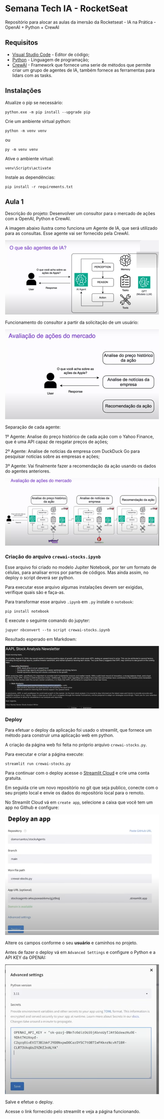 # Semana Tech IA - RocketSeat

Repositório para alocar as aulas da imersão da Rocketseat - IA na Prática - OpenAI + Python + CrewAI

## Requisitos

- [Visual Studio Code](https://code.visualstudio.com/) - Editor de código;
- [Python](https://www.python.org/downloads/) - Linguagem de programação;
- [CrewAI](https://www.crewai.com/) - Framework que fornece uma serie de métodos que permite criar um grupo de agentes de IA, também fornece as ferramentas para lidars com as tasks.

## Instalações

Atualize o pip se necessário:

```shell
python.exe -m pip install --upgrade pip
```

Crie um ambiente virtual python:

```shell
python -m venv venv
```

ou

```shell
py -m venv venv
```

Ative o ambiente virtual:

```shell
venv\Scripts\activate
```

Instale as dependências:

```shell
pip install -r requirements.txt
```

## Aula 1

Descrição do projeto: Desenvolver um consultor para o mercado de ações com a OpenAI, Python e CrewAI.

A imagem abaixo ilustra como funciona um Agente de IA, que será utilizado para as consultas. Esse agente vai ser fornecido pela CrewAI.

![Agente de IA](img/print_01.png)

Funcionamento do consultor a partir da solicitação de um usuário:

![Funcionamento Agentes](img/print_02.png)

Separação de cada agente:

1º Agente: Analise do preço histórico de cada ação com o Yahoo Finance, que é uma API capaz de resgatar preços de ações;

2º Agente: Analise de noticias da empresa com DuckDuck Go para pesquisar noticias sobre as empresas e ações;

3º Agente: Vai finalmente fazer a recomendação da ação usando os dados do agentes anteriores.

![Agente Final](img/print_03.png)

### Criação do arquivo `crewai-stocks.ipynb`

Esse arquivo foi criado no modelo Jupiter Notebook, por ter um formato de células, para analisar erros por partes de códigos. Mas ainda assim, no deploy o script deverá ser python.

Para executar esse arquivo algumas instalações devem ser exigidas, verifique quais são e faça-as.

Para transformar esse arquivo `.ipynb` em `.py` instale o `notebook`:

```shell
pip install notebook
```

E execute o seguinte comando do jupyter:

```shell
jupyer nbconvert --to script crewai-stocks.ipynb
```

Resultado esperado em Markdown:

![Resultado esperado](img/print_04.png)

### Deploy

Para efetuar o deploy da aplicação foi usado o streamlit, que fornece um método para construir uma aplicação web em python.

A criação da página web foi feita no próprio arquivo `crewai-stocks.py`.

Para executar e criar a página execute:

```shell
streamlit run crewai-stocks.py
```

Para continuar com o deploy acesse o [Streamlit Cloud](https://streamlit.io/cloud) e crie uma conta gratuita.

Em seguida crie um novo repositório no git que seja publico, conecte com o seu projeto local e envie os dados do repositório local para o remoto.

No Streamlit Cloud vá em `create app`, selecione a caixa que você tem um app no Github e configure:

![Streamlit Config](img/print_05.png)

Altere os campos conforme o seu **usuário** e caminhos no projeto.

Antes de fazer o deploy vá em `Advanced Settings` e configure o Python e a API KEY da OPENAI:

![Streamlit Config](img/print_06.png)

Salve e efetue o deploy.

Acesse o link fornecido pelo streamlit e veja a página funcionando.
